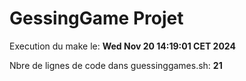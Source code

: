 # GessingGame Projet
Execution du make le: **Wed Nov 20 14:19:01 CET 2024** 

Nbre de lignes de code dans guessinggames.sh: **21**
